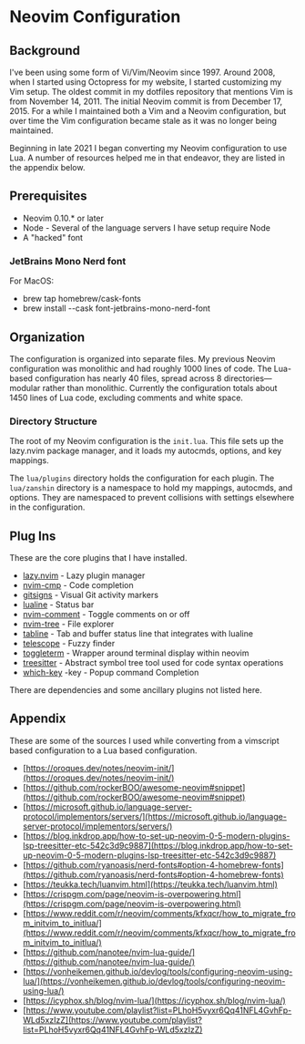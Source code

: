 # Neovim Configuration

## Background
I've been using some form of Vi/Vim/Neovim since 1997. Around 2008, when I started using Octopress for my website, I started customizing my Vim setup. The oldest commit in my dotfiles repository that mentions Vim is from November 14, 2011. The initial Neovim commit is from December 17, 2015. For a while I maintained both a Vim and a Neovim configuration, but over time the Vim configuration became stale as it was no longer being maintained.

Beginning in late 2021 I began converting my Neovim configuration to use Lua. A
number of resources helped me in that endeavor, they are listed in the appendix below.

## Prerequisites

* Neovim 0.10.* or later
* Node - Several of the language servers I have setup require Node
* A "hacked" font

### JetBrains Mono Nerd font
For MacOS:

* brew tap homebrew/cask-fonts
* brew install --cask font-jetbrains-mono-nerd-font

## Organization
The configuration is organized into separate files. My previous Neovim configuration was monolithic and had roughly 1000 lines of code. The Lua-based configuration has nearly 40 files, spread across 8 directories—modular rather than monolithic. Currently the configuration totals about 1450 lines of Lua code, excluding comments and white space.

### Directory Structure
The root of my Neovim configuration is the `init.lua`. This file sets up the lazy.nvim package
manager, and it loads my autocmds, options, and key mappings.

The `lua/plugins` directory holds the configuration for each plugin.
The `lua/zanshin` directory is a namespace to hold my mappings, autocmds, and options. They are namespaced to prevent collisions with settings elsewhere in the configuration.
## Plug Ins
These are the core plugins that I have installed.

* [lazy.nvim](https://github.com/folke/lazy.nvim "lazy.nvim") - Lazy plugin manager
* [nvim-cmp](https://github.com/hrsh7th/nvim-cmp "nvim-cmp") - Code completion
* [gitsigns](https://github.com/lewis6991/gitsigns.nvim "gitsigns") - Visual Git activity markers
* [lualine](https://github.com/nvim-lualine/lualine.nvim "lualine") - Status bar
* [nvim-comment](https://github.com/terrortylor/nvim-comment "nvim-comment") - Toggle comments on or off
* [nvim-tree](https://github.com/kyazdani42/nvim-tree.lua "nvim-tree") - File explorer
* [tabline](https://github.com/kdheepak/tabline.nvim "tabline") - Tab and buffer status line that integrates with lualine
* [telescope](https://github.com/nvim-telescope/telescope.nvim "telescope") - Fuzzy finder
* [toggleterm](https://github.com/akinsho/toggleterm.nvim "toggleterm") - Wrapper around terminal display within neovim
* [treesitter](https://github.com/nvim-treesitter/nvim-treesitter "treesitter") - Abstract symbol tree tool used for code syntax operations
* [which-key](https://github.com/folke/which-key.nvim "which-key") -key - Popup command Completion

There are dependencies and some ancillary plugins not listed here.

## Appendix
These are some of the sources I used while converting from a vimscript based configuration to a Lua
based configuration.

* [https://oroques.dev/notes/neovim-init/](https://oroques.dev/notes/neovim-init/)
* [https://github.com/rockerBOO/awesome-neovim#snippet](https://github.com/rockerBOO/awesome-neovim#snippet)
* [https://microsoft.github.io/language-server-protocol/implementors/servers/](https://microsoft.github.io/language-server-protocol/implementors/servers/)
* [https://blog.inkdrop.app/how-to-set-up-neovim-0-5-modern-plugins-lsp-treesitter-etc-542c3d9c9887](https://blog.inkdrop.app/how-to-set-up-neovim-0-5-modern-plugins-lsp-treesitter-etc-542c3d9c9887)
* [https://github.com/ryanoasis/nerd-fonts#option-4-homebrew-fonts](https://github.com/ryanoasis/nerd-fonts#option-4-homebrew-fonts)
* [https://teukka.tech/luanvim.html](https://teukka.tech/luanvim.html)
* [https://crispgm.com/page/neovim-is-overpowering.html](https://crispgm.com/page/neovim-is-overpowering.html)
* [https://www.reddit.com/r/neovim/comments/kfxqcr/how_to_migrate_from_initvim_to_initlua/](https://www.reddit.com/r/neovim/comments/kfxqcr/how_to_migrate_from_initvim_to_initlua/)
* [https://github.com/nanotee/nvim-lua-guide/](https://github.com/nanotee/nvim-lua-guide/)
* [https://vonheikemen.github.io/devlog/tools/configuring-neovim-using-lua/](https://vonheikemen.github.io/devlog/tools/configuring-neovim-using-lua/)
* [https://icyphox.sh/blog/nvim-lua/](https://icyphox.sh/blog/nvim-lua/)
* [https://www.youtube.com/playlist?list=PLhoH5vyxr6Qq41NFL4GvhFp-WLd5xzIzZ](https://www.youtube.com/playlist?list=PLhoH5vyxr6Qq41NFL4GvhFp-WLd5xzIzZ)
